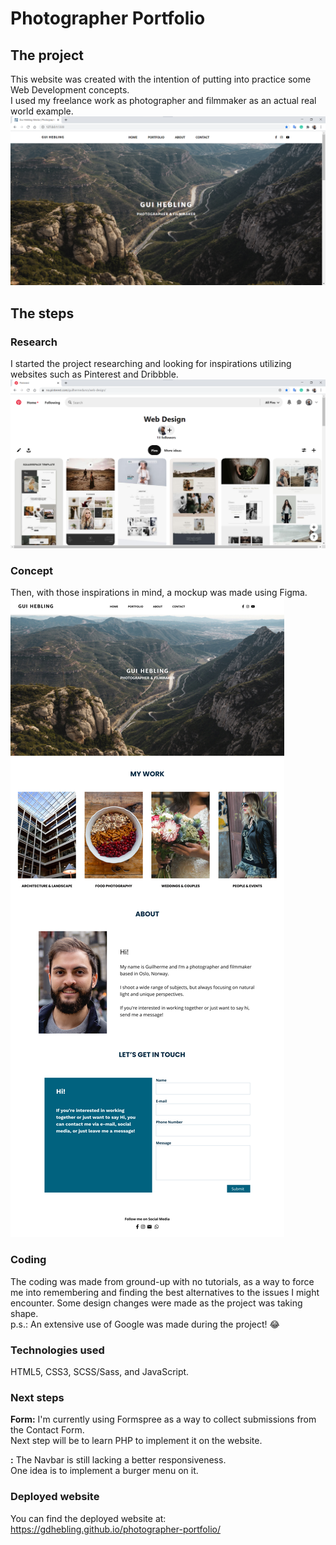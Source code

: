 # Photographer Portfolio

## The project
This website was created with the intention of putting into practice some Web Development concepts.  
I used my freelance work as photographer and filmmaker as an actual real world example.  
![Website Screenshot](img/readme-website-screenshot.png)
<br/>
## The steps
### Research
I started the project researching and looking for inspirations utilizing websites such as Pinterest and Dribbble.
![My Web Design Board on Pinterest](img/readme-pinterest-board.png)
<br/>
### Concept
Then, with those inspirations in mind, a mockup was made using Figma.  
![Website Mockup using Figma](img/readme-website-mockup.png)
<br/>
### Coding
The coding was made from ground-up with no tutorials, as a way to force me into remembering and finding the best alternatives to the issues I might encounter. Some design changes were made as the project was taking shape.  
p.s.: An extensive use of Google was made during the project! 😂

### Technologies used
HTML5, CSS3, SCSS/Sass, and JavaScript.

### Next steps
**Form:**
I'm currently using Formspree as a way to collect submissions from the Contact Form.  
Next step will be to learn PHP to implement it on the website.

**:**
The Navbar is still lacking a better responsiveness.  
One idea is to implement a burger menu on it.


### Deployed website
You can find the deployed website at:
https://gdhebling.github.io/photographer-portfolio/